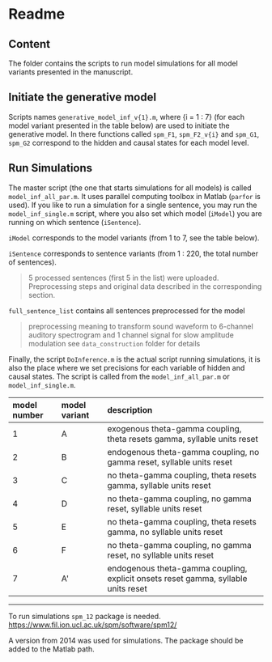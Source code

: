 # Readme

## Content

The folder contains the scripts to run model simulations for all model variants presented in the manuscript.

## Initiate the generative model

Scripts names `generative_model_inf_v{1}.m`, where {i = 1 : 7} (for each model variant presented in the table below) are used to initiate the generative model. In there functions called `spm_F1`, `spm_F2_v{i}` and `spm_G1`, `spm_G2` correspond to the hidden and causal states for each model level. 

## Run Simulations

The master script (the one that starts simulations for all models) is called `model_inf_all_par.m`. It uses parallel computing toolbox in Matlab (`parfor` is used). If you like to run a simulation for a single sentence, you may run the  `model_inf_single.m` script, where you also set which model (`iModel`) you are running on which sentence (`iSentence`). 

`iModel` corresponds to the model variants (from 1 to 7, see the table below).

`iSentence` corresponds to sentence variants (from 1 : 220, the total number of sentences).

> 5 processed sentences (first 5 in the list) were uploaded. Preprocessing steps and original data described in the corresponding section.

`full_sentence_list` contains all sentences preprocessed for the model

> preprocessing meaning to transform sound waveform to 6-channel auditory spectrogram and 1 channel signal for slow amplitude modulation
> see `data_construction` folder for details

Finally, the script `DoInference.m` is the actual script running simulations, it is also the place where we set precisions for each variable of hidden and causal states. The script is called from the `model_inf_all_par.m` or `model_inf_single.m`.

| model number | model variant | description |
| :----------- | :------------ | :----------------------------------------------------------- |
| 1 | A | exogenous theta-gamma coupling, theta resets gamma, syllable units reset |
| 2 | B | endogenous theta-gamma coupling, no gamma reset, syllable units reset |
| 3 | C | no theta-gamma coupling, theta resets gamma, syllable units reset |
| 4 | D | no theta-gamma coupling, no gamma reset, syllable units reset |
| 5 | E | no theta-gamma coupling, theta resets gamma, no syllable units reset |
| 6 | F | no theta-gamma coupling, no gamma reset, no syllable units reset |
| 7 | A' | endogenous theta-gamma coupling, explicit onsets reset gamma, syllable units reset |




----

To run simulations `spm_12` package is needed. https://www.fil.ion.ucl.ac.uk/spm/software/spm12/ 

A version from 2014 was used for simulations. 
The package should be added to the Matlab path.